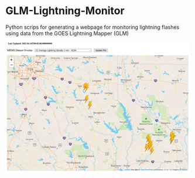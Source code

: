 # GLM-Lightning-Monitor
Python scrips for generating a webpage for monitoring lightning flashes using data from the GOES Lightning Mapper (GLM)

![alt text](https://raw.githubusercontent.com/HumphreysCarter/GLM-Lightning-Monitor/version2/glm_monitor.PNG)
